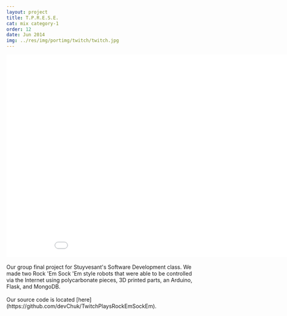 ```yaml
---
layout: project
title: T.P.R.E.S.E.
cat: mix category-1
order: 12
date: Jun 2014
img: ../res/img/portimg/twitch/twitch.jpg
---
```


<center><iframe width="939" height="528" src="//www.youtube.com/embed/Am3PTB_FvNs?rel=0" frameborder="0" allowfullscreen></iframe></center><br>
Our group final project for Stuyvesant's Software Development class. We made two Rock 'Em Sock 'Em style robots that were able to be controlled via the Internet using polycarbonate pieces, 3D printed parts, an Arduino, Flask, and MongoDB.
<br><br>
Our source code is located [here](https://github.com/devChuk/TwitchPlaysRockEmSockEm).
